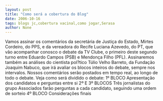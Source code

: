 ```yaml
---
layout: post
title: "Como será a cobertura do Blog"
date: 2006-10-16
tags: blogs jc,cobertura vacinal,como jogar,Serasa
author: None
---
```

Vamos assinar os comentários da secretária de Justiça do Estado, Mirtes Cordeiro, do PPS, e da vereadora do Recife Luciana Azevedo, do PT, que vão acompanhar conosco o debate da TV Clube, o primeiro deste segundo turno entre Eduardo Campos (PSB) e Mendonça Filho (PFL).
Assinaremos também as análises do cientista pol?tico Túlio Velho Barreto, da Fundação Joaquim Nabuco, que irá avaliar os blocos inteiros do debate, sempre nos intervalos.
Nossos comentários serão postados em tempo real, ao longo de todo o debate.
Veja como será dividido o debate:
1º BLOCO&nbsp;Apresentação dos candidatos e perguntas entre si&nbsp;2º E 3º BLOCOS&nbsp;Três jornalistas do grupo Associados farão perguntas a cada candidato, seguindo uma ordem de sorteio&nbsp;4º BLOCO&nbsp;Considerações finais 